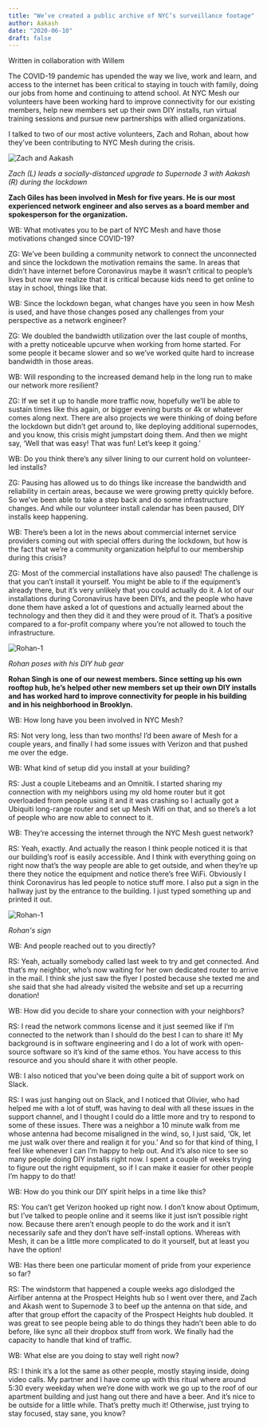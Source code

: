 ```yaml
---
title: "We’ve created a public archive of NYC’s surveillance footage"
author: Aakash
date: "2020-06-10"
draft: false
---
```


Written in collaboration with Willem

The COVID-19 pandemic has upended the way we live, work and learn, and access to the internet has been critical to staying in touch with family, doing our jobs from home and continuing to attend school. At NYC Mesh our volunteers have been working hard to improve connectivity for our existing members, help new members set up their own DIY installs, run virtual training sessions and pursue new  partnerships with allied organizations.

I talked to two of our most active volunteers, Zach and Rohan, about how they’ve been contributing to NYC Mesh during the crisis.

![Zach and Aakash](/img/blog/blog_covid_zach-akash.jpg)

*Zach (L) leads a socially-distanced upgrade to Supernode 3 with Aakash (R) during the lockdown*

**Zach Giles has been involved in Mesh for five years. He is our most experienced network engineer and also serves as a board member and spokesperson for the organization.**

WB: What motivates you to be part of NYC Mesh and have those motivations changed since COVID-19?

ZG: We’ve been building a community network to connect the unconnected and since the lockdown the motivation remains the same. In areas that didn’t have internet before Coronavirus maybe it wasn’t critical to people’s lives but now we realize that it is critical because kids need to get online to stay in school, things like that. 

WB: Since the lockdown began, what changes have you seen in how Mesh is used, and have those changes posed any challenges from your perspective as a network engineer?

ZG: We doubled the bandwidth utilization over the last couple of months, with a pretty noticeable upcurve when working from home started. For some people it became slower and so we’ve worked quite hard to increase bandwidth in those areas. 

WB: Will responding to the increased demand help in the long run to make our network more resilient?

ZG: If we set it up to handle more traffic now, hopefully we’ll be able to sustain times like this again, or bigger evening bursts or 4k or whatever comes along next. There are also projects we were thinking of doing before the lockdown but didn’t get around to, like deploying additional supernodes, and you know, this crisis might jumpstart doing them. And then we might say, ‘Well that was easy! That was fun! Let’s keep it going.’ 

WB: Do you think there’s any silver lining to our current hold on volunteer-led installs? 

ZG: Pausing has allowed us to do things like increase the bandwidth and reliability in certain areas, because we were growing pretty quickly before. So we’ve been able to take a step back and do some infrastructure changes. And while our volunteer install calendar has been paused, DIY installs keep happening.

WB: There’s been a lot in the news about commercial internet service providers coming out with special offers during the lockdown, but how is the fact that we’re a community organization helpful to our membership during this crisis?

ZG: Most of the commercial installations have also paused! The challenge is that you can’t install it yourself. You might be able to if the equipment’s already there, but it’s very unlikely that you could actually do it. A lot of our installations during Coronavirus have been DIYs, and the people who have done them have asked a lot of questions and actually learned about the technology and then they did it and they were proud of it. That’s a positive compared to a for-profit company where you’re not allowed to touch the infrastructure.

![Rohan-1](/img/blog/blog_covid_rohan1.jpg)

*Rohan poses with his DIY hub gear*

**Rohan Singh is one of our newest members. Since setting up his own rooftop hub, he’s helped other new members set up their own DIY installs and has worked hard to improve connectivity for people in his building and in his neighborhood in Brooklyn.**

WB: How long have you been involved in NYC Mesh?

RS: Not very long, less than two months! I’d been aware of Mesh for a couple years, and finally I had some issues with Verizon and that pushed me over the edge. 

WB: What kind of setup did you install at your building?

RS: Just a couple Litebeams and an Omnitik. I started sharing my connection with my neighbors using my old home router but it got overloaded from people using it and it was crashing so I actually got a Ubiquiti long-range router and set up Mesh Wifi on that, and so there’s a lot of people who are now able to connect to it. 

WB: They’re accessing the internet through the NYC Mesh guest network?

RS: Yeah, exactly. And actually the reason I think people noticed it is that our building’s roof is easily accessible. And I think with everything going on right now that’s the way people are able to get outside, and when they’re up there they notice the equipment and notice there’s free WiFi. Obviously I think Coronavirus has led people to notice stuff more. I also put a sign in the hallway just by the entrance to the building. I just typed something up and printed it out. 

![Rohan-1](/img/blog/blog_covid_rohan2.jpg)

*Rohan's sign*

WB: And people reached out to you directly?

RS: Yeah, actually somebody called last week to try and get connected. And that’s my neighbor, who’s now waiting for her own dedicated router to arrive in the mail. I think she just saw the flyer I posted because she texted me and she said that she had already visited the website and set up  a recurring donation!

WB: How did you decide to share your connection with your neighbors?

RS: I read the network commons license and it just seemed like if I’m connected to the network than I should do the best I can to share it! My background is in software engineering and I do a lot of work with open-source software so it’s kind of the same ethos. You have access to this resource and you should share it with other people.

WB: I also noticed that you’ve been doing quite a bit of support work on Slack.

RS: I was just hanging out on Slack, and I noticed that Olivier, who had helped me with a lot of stuff, was having to deal with all these issues in the support channel, and I thought I could do a little more and try to respond to some of these issues. There was a neighbor a 10 minute walk from me whose antenna had become misaligned in the wind, so, I just said, ‘Ok, let me just walk over there and realign it for you.’ And so for that kind of thing, I feel like whenever I can I’m happy to help out. And it’s also nice to see so many people doing DIY installs right now. I spent a couple of weeks trying to figure out the right equipment, so if I can make it easier for other people I’m happy to do that!

WB: How do you think our DIY spirit helps in a time like this? 

RS: You can’t get Verizon hooked up right now. I don’t know about Optimum, but I’ve talked to people online and it seems like it just isn’t possible right now. Because there aren’t enough people to do the work and it isn’t necessarily safe and they don’t have self-install options. Whereas with Mesh, it can be a little more complicated to do it yourself, but at least you have the option!

WB: Has there been one particular moment of pride from your experience so far?

RS: The windstorm that happened a couple weeks ago dislodged the Airfiber antenna at the Prospect Heights hub so I went over there, and Zach and Akash went to Supernode 3 to beef up the antenna on that side, and after that group effort the capacity of the Prospect Heights hub doubled. It was great to see people being able to do things they hadn’t been able to do before, like sync all their dropbox stuff from work. We finally had the capacity to handle that kind of traffic. 

WB: What else are you doing to stay well right now?

RS: I think it’s a lot the same as other people, mostly staying inside, doing video calls. My partner and I have come up with this ritual where around 5:30 every weekday when we’re done with work we go up to the roof of our apartment building and just hang out there and have a beer. And it’s nice to be outside for a little while. That’s pretty much it! Otherwise, just trying to stay focused, stay sane, you know?




